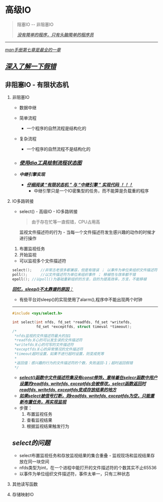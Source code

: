 # 高级IO
>阻塞IO -- 非阻塞IO  
>
><u>***没有简单的程序，只有头脑简单的程序员***</u>  

---

<u>*man手册第七章是最全的一章*</u>  

## <u>***深入了解一下假错***</u>  

## 非阻塞IO - 有限状态机  

1. 非阻塞IO
   + 数据中继
   
   + 简单流程
     
     + 一个程序的自然流程是结构化的
     
   + 复杂流程
     
     + 一个程序的自然流程不是结构化的
     
   + ### <u>***使用dia工具绘制流程状态图***</u>  
   
   + ***中继引擎实现***  
   
     + <u>***仔细阅读  “有限状态机 ”  与  “中继引擎 ”  实现代码 ！！！***</u>  
       + 中继引擎只是一个IO密集型的任务，而不能算是负载重的程序
   
2. IO多路转接

   + select() - 高级IO - IO多路转接

     > 由于存在忙等一直假错，CPU占用高

     监视文件描述符的行为 - 当每一个文件描述符发生感兴趣的动作的时候才进行操作  

   1. 布置监视任务
   2. 开始监视

   + 可以监视多个文件描述符

   ```C
   select();	//非常古老很多都兼容，但是有错误 ； 以事件为单位来组织文件描述符
   poll();		//以文件描述符为单位来组织事件 ； 移植性与效率都不错
   epoll();	//以poll()为基础重新组织的方言，目的为提高效率，方言，不能移植
   ```

   <u>***回忆，sleep()不太靠谱的原因：***</u>  

   + 有些平台对sleep()的实现使用了alarm(),程序中不能出现两个时钟  

   ---

   ```C
   #include <sys/select.h>
   
   int select(int nfds, fd_set *readfds, fd_set *writefds,
              fd_set *exceptfds, struct timeval *timeout);
   /*
    *nfds监视的文件描述符最大的加1
    *readfds关心的可以发生读的文件描述符
    *writefds关心的可写的文件描述符
    *exceptfds关心的异常情况的文件描述符
    *timeout超时设置，如果不进行超时设置，则变成死等
    *
    *返回值：感兴趣的行为的文件描述符的个数，失败返回-1；超时返回假错
    */
   ```

   + ***<u>select()函数中文件描述符集没有const修饰，意味着在selecr函数中用户设置的readfds, writefds, exceptfds会被修改，select函数返回时readfds, writefds, exceptfds变成存放结果的地方</u>***  
   + ***<u>如果select被信号打断，则readfds, writefds, exceptfds为空，只能重新布置任务，再实现监视</u>***  
   + 步骤：
     1. 布置监视任务
     2. 查看监视结果
     3. 根据监视结果触发行为

   ## ***select的问题***  

   + select布置监视任务和存放监视结果的集合重叠 - 监视现场和监视结果存放在同一块空间
   + nfds类型为int，在一个进程中能打开的文件描述符的个数其实不止65536
   + 以事件为单位组织文件描述符，事件太单一，只有三种状态

3. 其他读写函数

4. 存储映射IO
